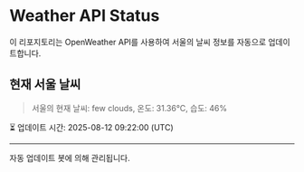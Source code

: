 
# Weather API Status

이 리포지토리는 OpenWeather API를 사용하여 서울의 날씨 정보를 자동으로 업데이트합니다.

## 현재 서울 날씨
> 서울의 현재 날씨: few clouds, 온도: 31.36°C, 습도: 46%

⏳ 업데이트 시간: 2025-08-12 09:22:00 (UTC)

---
자동 업데이트 봇에 의해 관리됩니다.
